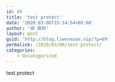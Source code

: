 ```yaml
---
id: 69
title: 'test protect'
date: '2020-03-06T15:14:54+08:00'
author: '帅 哥轩'
layout: post
guid: 'http://blog.liwenxuan.vip/?p=69'
permalink: /2020/03/06/test-protect/
categories:
    - Uncategorized
---
```


test protect